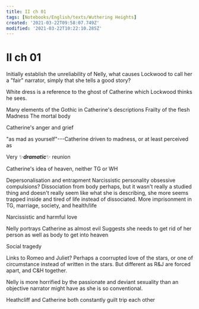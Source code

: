 ```yaml
---
title: II ch 01
tags: [Notebooks/English/texts/Wuthering Heights]
created: '2021-03-22T09:58:07.749Z'
modified: '2021-03-22T10:22:10.285Z'
---
```


# II ch 01
Initially establish the unreliability of Nelly, what causes Lockwood to call her a "fair" narrator, simply that she tells a good story?

White dress is a reference to the ghost of Catherine which Lockwood thinks he sees.

Many elements of the Gothic in Catherine's descriptions
Frailty of the flesh
Madness
The mortal body

Catherine's anger and grief

"as mad as yourself"---Catherine driven to madness, or at least perceived as


Very :sparkles:***dramatic***:sparkles: reunion

Catherine's idea of heaven, neither TG or WH

Depersonalisation and entrapment
Narcissistic personality
obsessive compulsions?
Dissociation from body perhaps, but it wasn't really a studied thing and doesn't really seem like what she is describing, she more seems trapped inside and tired of life instead of dissociated.
More imprisonment in TG, marriage, society, and health/life

Narcissistic and harmful love

Nelly portrays Catherine as almost evil
Suggests she needs to get rid of her person as well as body to get into heaven

Social tragedy

Links to Romeo and Juliet? Perhaps a coorrupted love of the stars, or one of circumstance instead of written in the stars. But different as R&J are forced apart, and C&H together.

Nelly is more horrified by the passionate and deviant sexuality than an objective narrator might have as she is so conventional.

Heathcliff and Catherine both constantly guilt trip each other

